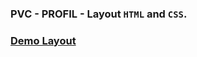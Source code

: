 ### PVC - PROFIL - Layout `HTML` and `CSS`.
### [Demo Layout](https://alexpankov87.github.io/pvc-profle/)
